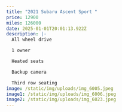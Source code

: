 ```yaml
---
title: "2021 Subaru Ascent Sport "
price: 12900
miles: 126000
date: 2025-01-01T20:01:13.922Z
description: |-
  All wheel drive 

  1 owner 

  Heated seats

  Backup camera 

  Third row seating
image: /static/img/uploads/img_6005.jpeg
image1: /static/img/uploads/img_6006.jpeg
image2: /static/img/uploads/img_6023.jpeg
---
```

